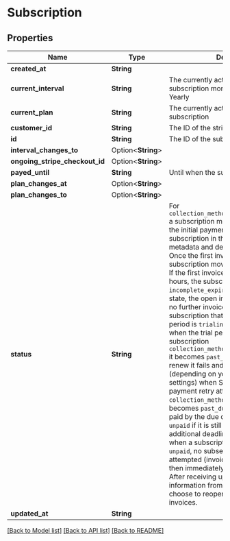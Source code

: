 # Subscription

## Properties

Name | Type | Description | Notes
------------ | ------------- | ------------- | -------------
**created_at** | **String** |  | [readonly]
**current_interval** | **String** | The currently active interval of the subscription monthly Monthly yearly Yearly | [readonly]
**current_plan** | **String** | The currently active plan of the subscription | [readonly]
**customer_id** | **String** | The ID of the stripe customer | [readonly]
**id** | **String** | The ID of the subscription | [readonly]
**interval_changes_to** | Option<**String**> |  | 
**ongoing_stripe_checkout_id** | Option<**String**> |  | [optional]
**payed_until** | **String** | Until when the subscription is payed | [readonly]
**plan_changes_at** | Option<**String**> |  | [optional]
**plan_changes_to** | Option<**String**> |  | 
**status** | **String** | For `collection_method=charge_automatically` a subscription moves into `incomplete` if the initial payment attempt fails. A subscription in this state can only have metadata and default_source updated. Once the first invoice is paid, the subscription moves into an `active` state. If the first invoice is not paid within 23 hours, the subscription transitions to `incomplete_expired`. This is a terminal state, the open invoice will be voided and no further invoices will be generated.  A subscription that is currently in a trial period is `trialing` and moves to `active` when the trial period is over.  If subscription `collection_method=charge_automatically` it becomes `past_due` when payment to renew it fails and `canceled` or `unpaid` (depending on your subscriptions settings) when Stripe has exhausted all payment retry attempts.  If subscription `collection_method=send_invoice` it becomes `past_due` when its invoice is not paid by the due date, and `canceled` or `unpaid` if it is still not paid by an additional deadline after that. Note that when a subscription has a status of `unpaid`, no subsequent invoices will be attempted (invoices will be created, but then immediately automatically closed). After receiving updated payment information from a customer, you may choose to reopen and pay their closed invoices. | 
**updated_at** | **String** |  | [readonly]

[[Back to Model list]](../README.md#documentation-for-models) [[Back to API list]](../README.md#documentation-for-api-endpoints) [[Back to README]](../README.md)



